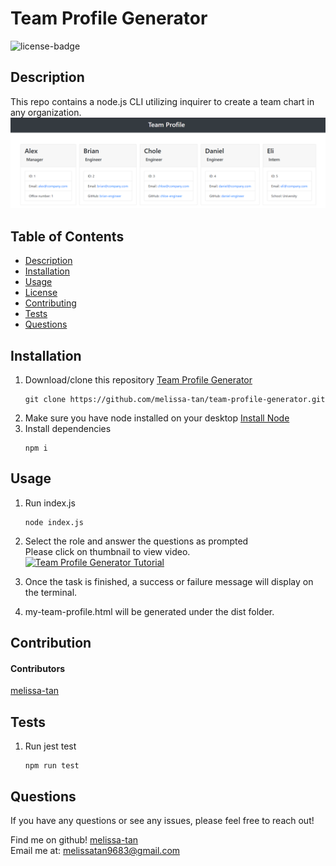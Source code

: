 
# Team Profile Generator

![license-badge](https://img.shields.io/badge/license-MIT-yellow)

## Description
This repo contains a node.js CLI utilizing inquirer to create a team chart in any organization.
![Screenshot of the Team Profile Generator Application](./assets/team-profile-generator-example.png)

## Table of Contents
- [Description](#description)
- [Installation](#installation)
- [Usage](#usage)
- [License](#license)
- [Contributing](#contributing)
- [Tests](#tests)
- [Questions](#questions)

## Installation
1. Download/clone this repository [Team Profile Generator](https://github.com/melissa-tan/team-profile-generator)
	```
	git clone https://github.com/melissa-tan/team-profile-generator.git
	```
2. Make sure you have node installed on your desktop [Install Node](https://nodejs.org/en/download/)
3. Install dependencies
	```
	npm i
	```

## Usage
1. Run index.js
	``` 
	node index.js
	```
2. Select the role and answer the questions as prompted <br>
	Please click on thumbnail to view video. </br>
	[![Team Profile Generator Tutorial](http://img.youtube.com/vi/ceroChotyZE/0.jpg)](http://www.youtube.com/watch?v=ceroChotyZE)
	

3. Once the task is finished, a success or failure message will display on the terminal.

4. my-team-profile.html will be generated under the dist folder. 



## Contribution
#### Contributors
[melissa-tan](https://github.com/melissa-tan)




## Tests
1. Run jest test
	
	```
	npm run test
	```

## Questions
If you have any questions or see any issues, please feel free to reach out!

Find me on github! [melissa-tan](https://github.com/melissa-tan) <br>
Email me at: melissatan9683@gmail.com
